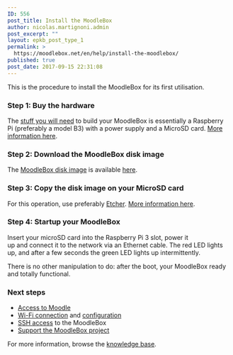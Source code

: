```yaml
---
ID: 556
post_title: Install the MoodleBox
author: nicolas.martignoni.admin
post_excerpt: ""
layout: epkb_post_type_1
permalink: >
  https://moodlebox.net/en/help/install-the-moodlebox/
published: true
post_date: 2017-09-15 22:31:08
---
```

This is the procedure to install the MoodleBox for its first utilisation.
<h3>Step 1: Buy the hardware</h3>
The <a href="https://moodlebox.net/en/help/hardware-needed/">stuff you will need</a> to build your MoodleBox is essentially a Raspberry Pi (preferably a model B3) with a power supply and a MicroSD card. <a href="https://moodlebox.net/en/help/hardware-needed/">More information here</a>.
<h3>Step 2: Download the MoodleBox disk image</h3>
The <a href="https://moodlebox.net/en/help/download-the-disk-image/">MoodleBox disk image</a> is available <a href="https://moodlebox.net/en/help/download-the-disk-image/">here</a>.
<h3>Step 3: Copy the disk image on your MicroSD card</h3>
For this operation, use preferably <a href="https://etcher.io" target="_blank" rel="noopener">Etcher</a>. <a href="https://moodlebox.net/en/help/copy-the-disk-image-on-a-sd-card/">More information here</a>.
<h3>Step 4: Startup your MoodleBox</h3>
Insert your microSD card into the Raspberry Pi 3 slot, power it up and connect it to the network via an Ethernet cable. The red LED lights up, and after a few seconds the green LED lights up intermittently.

There is no other manipulation to do: after the boot, your MoodleBox ready and totally functional.
<h3>Next steps</h3>
<ul>
 	<li><a href="https://moodlebox.net/en/help/access-to-moodle/">Access to Moodle</a></li>
 	<li><a href="https://moodlebox.net/en/help/wi-fi-connection/">Wi-Fi connection</a> and <a href="https://moodlebox.net/en/help/updating-wi-fi-network-configuration/">configuration</a></li>
 	<li><a href="https://moodlebox.net/en/help/command-line-connection/">SSH access</a> to the MoodleBox</li>
 	<li><a href="https://moodlebox.net/en/help/support-the-moodlebox-project/">Support the MoodleBox project</a></li>
</ul>
For more information, browse the <a href="https://moodlebox.net/en/help/">knowledge base</a>.